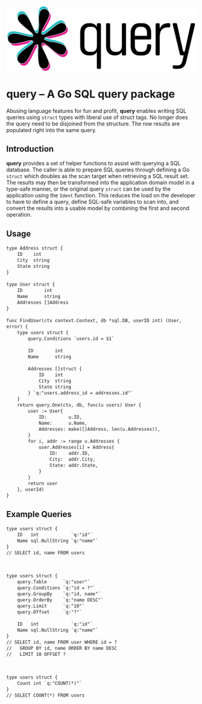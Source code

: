 ![query](logo.svg)

# **query** – A Go SQL query package

Abusing language features for fun and profit, **query** enables writing SQL queries using `struct` types with liberal use of struct tags. No longer does the query need to be disjoined from the structure. The row results are populated right into the same query.

## Introduction

**query** provides a set of helper functions to assist with querying a SQL database. The caller is able to prepare SQL queries through defining a Go `struct` which doubles as the scan target when retrieving a SQL result set. The results may then be transformed into the application domain model in a type-safe manner, or the original query `struct` can be used by the application using the `Ident` function. This reduces the load on the developer to have to define a query, define SQL-safe variables to scan into, and convert the results into a usable model by combining the first and second operation.

## Usage

    type Address struct {
        ID    int
        City  string
        State string
    }

    type User struct {
        ID        int
        Name      string
        Addresses []Address
    }

    func FindUser(ctx context.Context, db *sql.DB, userID int) (User, error) {
        type users struct {
            query.Conditions `users.id = $1`

            ID        int
            Name      string

            Addresses []struct {
                ID    int
                City  string
                State string
            } `q:"users.address_id = addresses.id"`
        }
        return query.One(ctx, db, func(u users) User {
            user := User{
                ID:        u.ID,
                Name:      u.Name,
                Addresses: make([]Address, len(u.Addresses)),
            }
            for i, addr := range u.Addresses {
                user.Addresses[i] = Address{
                    ID:    addr.ID,
                    City:  addr.City,
                    State: addr.State,
                }
            }
            return user
        }, userId)
    }

## Example Queries

    type users struct {
        ID   int            `q:"id"`
        Name sql.NullString `q:"name"`
    }
    // SELECT id, name FROM users

&nbsp;

    type users struct {
        query.Table      `q:"user"`
        query.Conditions `q:"id = ?"`
        query.GroupBy    `q:"id, name"`
        query.OrderBy    `q:"name DESC"`
        query.Limit      `q:"10"`
        query.Offset     `q:"?"`

        ID   int            `q:"id"`
        Name sql.NullString `q:"name"`
    }
    // SELECT id, name FROM user WHERE id = ?
    //   GROUP BY id, name ORDER BY name DESC
    //   LIMIT 10 OFFSET ?

&nbsp;

    type users struct {
        Count int `q:"COUNT(*)"`
    }
    // SELECT COUNT(*) FROM users
